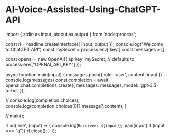 # AI-Voice-Assisted-Using-ChatGPT-API

import { stdin as input, stdout as output } from 'node:process';

const rl = readline.createInterface({ input, output });
console.log("Welcome to ChatGPT API")
const mySecret = process.env['key']
const messages = []

const openai = new OpenAI({
  apiKey: mySecret, // defaults to process.env["OPENAI_API_KEY"]
});

async function main(input) {
  messages.push({ role: 'user', content: input })
  console.log(messages)
  const completion = await openai.chat.completions.create({
    messages: messages,
    model: 'gpt-3.5-turbo',
  });

  // console.log(completion.choices);
  console.log(completion.choices[0]?.message?.content);
}

// main();

rl.on('line', (input) => {
  console.log(`Received: ${input}`);
  main(input)
  if (input === "q"){
    rl.close();
  }
});
